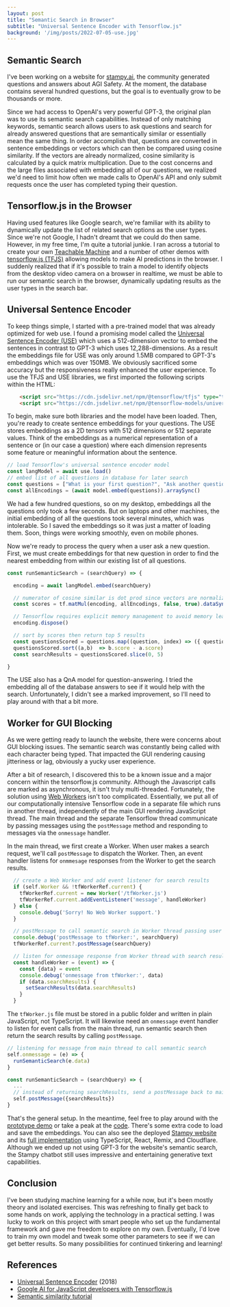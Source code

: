 ```yaml
---
layout: post
title: "Semantic Search in Browser"
subtitle: "Universal Sentence Encoder with Tensorflow.js"
background: '/img/posts/2022-07-05-use.jpg'
---
```


## Semantic Search

I've been working on a website for [stampy.ai](https://stampy.ai/wiki/Stampy), the community generated questions and answers about AGI Safety. At the moment, the database contains several hundred questions, but the goal is to eventually grow to be thousands or more.

Since we had access to OpenAI's very powerful GPT-3, the original plan was to use its semantic search capabilities. Instead of only matching keywords, semantic search allows users to ask questions and search for already answered questions that are semantically similar or essentially mean the same thing. In order accomplish that, questions are converted in sentence embeddings or vectors which can then be compared using cosine similarity. If the vectors are already normalized, cosine similarity is calculated by a quick matrix multiplication. Due to the cost concerns and the large files associated with embedding all of our questions, we realized we'd need to limit how often we made calls to OpenAI's API and only submit requests once the user has completed typing their question.

## Tensorflow.js in the Browser

Having used features like Google search, we're familiar with its ability to dynamically update the list of related search options as the user types. Since we're not Google, I hadn't dreamt that we could do then same. However, in my free time, I'm quite a tutorial junkie. I ran across a tutorial to create your own [Teachable Machine](https://codelabs.developers.google.com/tensorflowjs-transfer-learning-teachable-machine#0) and a number of other demos with [tensorflow.js (TFJS)](https://tensorflow.github.io/tfjs/) allowing models to make AI predictions in the browser. I suddenly realized that if it's possible to train a model to identify objects from the desktop video camera on a browser in realtime, we must be able to run our semantic search in the browser, dynamically updating results as the user types in the search bar.

## Universal Sentence Encoder

To keep things simple, I started with a pre-trained model that was already optimized for web use. I found a promising model called the [Universal Sentence Encoder (USE)](https://github.com/tensorflow/tfjs-models/tree/master/universal-sentence-encoder) which uses a 512-dimension vector to embed the sentences in contrast to GPT-3 which uses 12,288-dimensions. As a result the embeddings file for USE was only around 1.5MB compared to GPT-3's embeddings which was over 150MB. We obviously sacrificed some accuracy but the responsiveness really enhanced the user experience. To use the TFJS and USE libraries, we first imported the following scripts within the HTML:

```html
    <script src="https://cdn.jsdelivr.net/npm/@tensorflow/tfjs" type="text/javascript"/>
    <script src="https://cdn.jsdelivr.net/npm/@tensorflow-models/universal-sentence-encoder"/>
```

To begin, make sure both libraries and the model have been loaded. Then, you're ready to create sentence embeddings for your questions. The USE stores embeddings as a 2D tensors with 512 dimensions or 512 separate values. Think of the embeddings as a numerical representation of a sentence or (in our case a question) where each dimension represents some feature or meaningful information about the sentence.

```javascript
// load Tensorflow's universal sentence encoder model
const langModel = await use.load()
// embed list of all questions in database for later search
const questions = ["What is your first question?", "Ask another question?"]
const allEncodings = (await model.embed(questions)).arraySync()
```

We had a few hundred questions, so on my desktop, embeddings all the questions only took a few seconds. But on laptops and other machines, the initial embedding of all the questions took several minutes, which was intolerable. So I saved the embeddings so it was just a matter of loading them. Soon, things were working smoothly, even on mobile phones.

Now we're ready to process the query when a user ask a new question. First, we must create embeddings for that new question in order to find the nearest embedding from within our existing list of all questions.

```javascript
const runSemanticSearch = (searchQuery) => {

  encoding = await langModel.embed(searchQuery)

  // numerator of cosine similar is dot prod since vectors are normalized
  const scores = tf.matMul(encoding, allEncodings, false, true).dataSync()

  // Tensorflow requires explicit memory management to avoid memory leaks
  encoding.dispose()

  // sort by scores then return top 5 results
  const questionsScored = questions.map((question, index) => ({ question, score }))
  questionsScored.sort((a,b)  => b.score - a.score)
  const searchResults = questionsScored.slice(0, 5)

}
```

The USE also has a QnA model for question-answering. I tried the embedding all of the database answers to see if it would help with the search. Unfortunately, I didn't see a marked improvement, so I'll need to play around with that a bit more.

## Worker for GUI Blocking

As we were getting ready to launch the website, there were concerns about GUI blocking issues. The semantic search was constantly being called with each character being typed. That impacted the GUI rendering causing jitteriness or lag, obviously a yucky user experience.

After a bit of research, I discovered this to be a known issue and a major concern within the tensorflow.js community. Although the Javascript calls are marked as asynchronous, it isn't truly multi-threaded. Fortunately, the solution using [Web Workers](https://developer.mozilla.org/en-US/docs/Web/API/Web_Workers_API/Using_web_workers) isn't too complicated. Essentially, we put all of our computationally intensive Tensorflow code in a separate file which runs in another thread, independently of the main GUI rendering JavaScript thread. The main thread and the separate Tensorflow thread communicate by passing messages using the `postMessage` method and responding to messages via the `onmessage` handler.

In the main thread, we first create a Worker. When user makes a search request, we'll call `postMessage` to dispatch the Worker. Then, an event handler listens for `onmmesage` responses from the Worker to get the search results.

```javascript
  // create a Web Worker and add event listener for search results
  if (self.Worker && !tfWorkerRef.current) {
    tfWorkerRef.current = new Worker('/tfWorker.js')
    tfWorkerRef.current.addEventListener('message', handleWorker)
  } else {
    console.debug('Sorry! No Web Worker support.')
  }

  // postMessage to call semantic search in Worker thread passing user's search query
  console.debug('postMessage to tfWorker:', searchQuery)
  tfWorkerRef.current?.postMessage(searchQuery)

  // listen for onmessage response from Worker thread with search results
  const handleWorker = (event) => {
    const {data} = event
    console.debug('onmessage from tfWorker:', data)
    if (data.searchResults) {
      setSearchResults(data.searchResults)
    }
  }
```

The `tfWorker.js` file must be stored in a public folder and written in plain JavaScript, not TypeScript. It will likewise need an `onmessage` event handler to listen for event calls from the main thread, run semantic search then return the search results by calling `postMessage`.

```javascript
// listening for message from main thread to call semantic search
self.onmessage = (e) => {
  runSemanticSearch(e.data)
}

const runSemanticSearch = (searchQuery) => {
  ...
  // instead of returning searchResults, send a postMessage back to main thread
  self.postMessage({searchResults})
}
```

That's the general setup. In the meantime, feel free to play around with the [prototype demo](https://square-pine-garment.glitch.me/) or take a peak at the [code](https://github.com/ccstan99/stampy-tfjs). There's some extra code to load and save the embeddings. You can also see the deployed [Stampy website](http://ui.stampy.ai/) and its [full implementation](https://github.com/StampyAI/stampy-ui) using TypeScript, React, Remix, and Cloudflare. Although we ended up not using GPT-3 for the website's semantic search, the Stampy chatbot still uses impressive and entertaining generative text capabilities.

## Conclusion

I've been studying machine learning for a while now, but it's been mostly theory and isolated exercises. This was refreshing to finally get back to some hands on work, applying the technology in a practical setting. I was lucky to work on this project with smart people who set up the fundamental framework and gave me freedom to explore on my own. Eventually, I'd love to train my own model and tweak some other parameters to see if we can get better results. So many possibilities for continued tinkering and learning!

## References

- [Universal Sentence Encoder](https://arxiv.org/abs/1803.11175) (2018)
- [Google AI for JavaScript developers with Tensorflow.js](https://www.edx.org/course/google-ai-for-javascript-developers-with-tensorflowjs)
- [Semantic similarity tutorial](https://www.tensorflow.org/hub/tutorials/semantic_similarity_with_tf_hub_universal_encoder)
